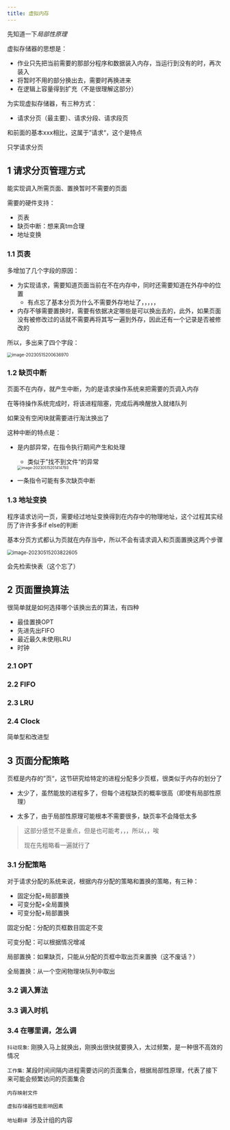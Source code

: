 ```yaml
---
title: 虚拟内存
---
```


先知道一下*局部性原理*

虚拟存储器的思想是：

- 作业只先把当前需要的那部分程序和数据装入内存，当运行到没有的时，再次装入
- 将暂时不用的部分换出去，需要时再换进来
- 在逻辑上容量得到扩充（不是很理解这部分）

为实现虚拟存储器，有三种方式：

- 请求分页（最主要）、请求分段、请求段页

和前面的基本xxx相比，这属于”请求“，这个是特点

只学请求分页

## 1 请求分页管理方式

能实现调入所需页面、置换暂时不需要的页面

需要的硬件支持：

- 页表
- 缺页中断：想来真tm合理
- 地址变换

### 1.1 页表

多增加了几个字段的原因：

- 为实现请求，需要知道页面当前在不在内存中，同时还需要知道在外存中的位置
  - 有点忘了基本分页为什么不需要外存地址了，，，，，
- 内存不够需要置换时，需要有依据决定哪些是可以换出去的，此外，如果页面没有被修改过的话就不需要再将其写一遍到外存，因此还有一个记录是否被修改的

所以，多出来了四个字段：

<img src="https://cdn.jsdelivr.net/gh/zvictorliu/typoraPics@main/img/image-20230515200636970.png" alt="image-20230515200636970" style="zoom:70%;" />

### 1.2 缺页中断

页面不在内存，就产生中断，为的是请求操作系统来把需要的页调入内存

在等待操作系统完成时，将该进程阻塞，完成后再唤醒放入就绪队列

如果没有空闲块就需要进行淘汰换出了

这种中断的特点是：

- 是内部异常，在指令执行期间产生和处理

  - 类似于”找不到文件“的异常

  <img src="https://cdn.jsdelivr.net/gh/zvictorliu/typoraPics@main/img/image-20230515201414793.png" alt="image-20230515201414793" style="zoom:60%;" />

- 一条指令可能有多次缺页中断

### 1.3 地址变换

程序请求访问一页，需要经过地址变换得到在内存中的物理地址，这个过程其实经历了许许多多if else的判断

基本分页方式都认为页就在内存当中，所以不会有请求调入和页面置换这两个步骤

<img src="https://cdn.jsdelivr.net/gh/zvictorliu/typoraPics@main/img/image-20230515203822605.png" alt="image-20230515203822605" style="zoom:80%;" />

会先检索快表（这个忘了）

## 2 页面置换算法

很简单就是如何选择哪个该换出去的算法，有四种

- 最佳置换OPT
- 先进先出FIFO
- 最近最久未使用LRU
- 时钟

### 2.1 OPT

### 2.2 FIFO

### 2.3 LRU

### 2.4 Clock

简单型和改进型

## 3 页面分配策略

页框是内存的”页“，这节研究给特定的进程分配多少页框，很类似于内存的划分了

- 太少了，虽然能放的进程多了，但每个进程缺页的概率很高（即使有局部性原理）

- 太多了，由于局部性原理可能根本不需要很多，缺页率不会降低太多

> 这部分感觉不是重点，但是也可能考，，，所以，，唉
>
> 现在先粗略看一遍就行了

### 3.1 分配策略

对于请求分配的系统来说，根据内存分配的策略和置换的策略，有三种：

- 固定分配+局部置换
- 可变分配+全局置换
- 可变分配+局部置换

固定分配：分配的页框数目固定不变

可变分配：可以根据情况增减

局部置换：如果缺页，只能从分配的页框中取出页来置换（这不废话？）

全局置换：从一个空闲物理块队列中取出

### 3.2 调入算法

### 3.3 调入时机

### 3.4 在哪里调，怎么调



`抖动现象`: 刚换入马上就换出，刚换出很快就要换入，太过频繁，是一种很不高效的情况

`工作集`: 某段时间间隔内进程需要访问的页面集合，根据局部性原理，代表了接下来可能会频繁访问的页面集合



`内存映射文件` 

`虚拟存储器性能影响因素`

`地址翻译 `涉及计组的内容





